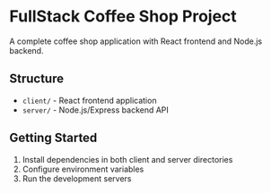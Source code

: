 # FullStack Coffee Shop Project

A complete coffee shop application with React frontend and Node.js backend.

## Structure
- `client/` - React frontend application
- `server/` - Node.js/Express backend API

## Getting Started
1. Install dependencies in both client and server directories
2. Configure environment variables
3. Run the development servers
